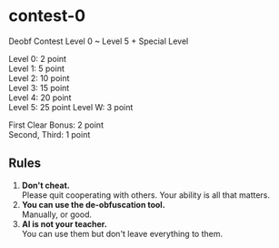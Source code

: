 # contest-0
Deobf Contest Level 0 ~ Level 5 + Special Level

Level 0: 2 point  
Level 1: 5 point  
Level 2: 10 point  
Level 3: 15 point  
Level 4: 20 point  
Level 5: 25 point
Level W: 3 point

First Clear Bonus: 2 point  
Second, Third: 1 point

## Rules
1. **Don't cheat.**  
   Please quit cooperating with others. 
   Your ability is all that matters.
2. **You can use the de-obfuscation tool.**  
   Manually, or good.
3. **AI is not your teacher.**  
   You can use them but don't leave everything to them.
